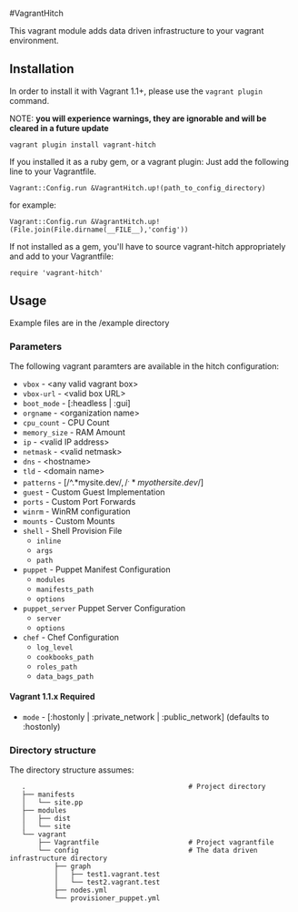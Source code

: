 #VagrantHitch

This vagrant module adds data driven infrastructure to your vagrant environment.

## Installation

In order to install it with Vagrant 1.1+, please use the `vagrant plugin` command.

NOTE: **you will experience warnings, they are ignorable and will be cleared in a future update**

```
vagrant plugin install vagrant-hitch
```

If you installed it as a ruby gem, or a vagrant plugin: Just add the following line to your Vagrantfile.

```
Vagrant::Config.run &VagrantHitch.up!(path_to_config_directory)
```

for example:

```
Vagrant::Config.run &VagrantHitch.up!(File.join(File.dirname(__FILE__),'config'))
```

If not installed as a gem, you'll have to source vagrant-hitch appropriately and add to your Vagrantfile:

```
require 'vagrant-hitch'
```

## Usage

Example files are in the /example directory

### Parameters

The following vagrant paramters are available in the hitch configuration:

* `vbox` - &lt;any valid vagrant box&gt;
* `vbox-url` - &lt;valid box URL&gt;
* `boot_mode` - [:headless | :gui]
* `orgname` - &lt;organization name&gt;
* `cpu_count` - CPU Count
* `memory_size` - RAM Amount
* `ip` - &lt;valid IP address&gt;
* `netmask` - &lt;valid netmask&gt;
* `dns` - &lt;hostname&gt;
* `tld` - &lt;domain name&gt;
* `patterns` - [/^.*mysite.dev$/, /^.*myothersite.dev$/]
* `guest` - Custom Guest Implementation
* `ports` - Custom Port Forwards
* `winrm` - WinRM configuration
* `mounts` - Custom Mounts
* `shell` - Shell Provision File
    * `inline`
    * `args`
    * `path`
* `puppet` - Puppet Manifest Configuration
    * `modules`
    * `manifests_path`
    * `options`
* `puppet_server` Puppet Server Configuration
    * `server`
    * `options`
* `chef` - Chef Configuration
    * `log_level`
    * `cookbooks_path`
    * `roles_path`
    * `data_bags_path`

#### Vagrant 1.1.x Required
* `mode` - [:hostonly | :private\_network | :public\_network] \(defaults to :hostonly\)

### Directory structure
The directory structure assumes:

```
   .                                        # Project directory
   ├── manifests
   │   └── site.pp
   ├── modules
   │   ├── dist
   │   └── site
   └── vagrant
       ├── Vagrantfile                      # Project vagrantfile
       └── config                           # The data driven infrastructure directory
           ├── graph
           │   ├── test1.vagrant.test
           │   └── test2.vagrant.test
           ├── nodes.yml
           └── provisioner_puppet.yml
```
